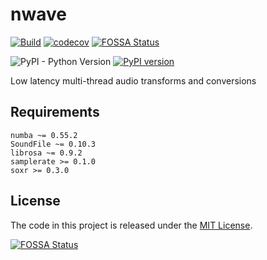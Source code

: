 # nwave

[![Build](https://github.com/ionite34/nwave/actions/workflows/build.yml/badge.svg?branch=main)](https://github.com/ionite34/nwave/actions/workflows/build.yml)
[![codecov](https://codecov.io/gh/ionite34/nwave/branch/main/graph/badge.svg?token=ZXM5Y46XBI)](https://codecov.io/gh/ionite34/nwave)
[![FOSSA Status](https://app.fossa.com/api/projects/git%2Bgithub.com%2Fionite34%2Fnwave.svg?type=shield)](https://app.fossa.com/projects/git%2Bgithub.com%2Fionite34%2Fnwave?ref=badge_shield)


![PyPI - Python Version](https://img.shields.io/pypi/pyversions/nwave)
[![PyPI version](https://badge.fury.io/py/nwave.svg)](https://pypi.org/project/nwave/)


Low latency multi-thread audio transforms and conversions

## Requirements
```
numba ~= 0.55.2
SoundFile ~= 0.10.3
librosa ~= 0.9.2
samplerate >= 0.1.0
soxr >= 0.3.0
```

## License
The code in this project is released under the [MIT License](LICENSE).

[![FOSSA Status](https://app.fossa.com/api/projects/git%2Bgithub.com%2Fionite34%2Fnwave.svg?type=large)](https://app.fossa.com/projects/git%2Bgithub.com%2Fionite34%2Fnwave?ref=badge_large)
